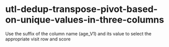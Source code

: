 # utl-dedup-transpose-pivot-based-on-unique-values-in-three-columns
Use the suffix of the column name (age_V1) and its value  to select the appropriate visit row and score
